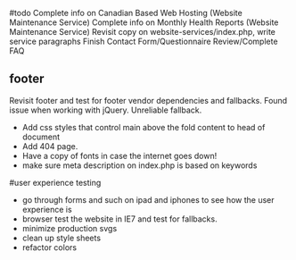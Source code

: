 #todo
Complete info on Canadian Based Web Hosting (Website Maintenance Service)
Complete info on Monthly Health Reports (Website Maintenance Service)
Revisit copy on website-services/index.php, write service paragraphs
Finish Contact Form/Questionnaire
Review/Complete FAQ

## footer
Revisit footer and test for footer vendor dependencies and fallbacks. Found issue when working with jQuery. Unreliable fallback.

* Add css styles that control main above the fold content to head of document
* Add 404 page.
* Have a copy of fonts in case the internet goes down!
* make sure meta description on index.php is based on keywords

#user experience testing
* go through forms and such on ipad and iphones to see how the user experience is
* browser test the website in IE7 and test for fallbacks.
* minimize production svgs
* clean up style sheets
* refactor colors
